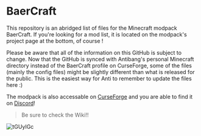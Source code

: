 # BaerCraft
This repository is an abridged list of files for the Minecraft modpack BaerCraft. 
If you're looking for a mod list, it is located on the modpack's project page at the bottom, of course ! 

Please be aware that all of the information on this GitHub is subject to change. Now that the GitHub is synced with Antibang's personal Minecraft directory instead of the BaerCraft profile on CurseForge, some of the files (mainly the config files) might be slightly different than what is released for the public. This is the easiest way for Anti to remember to update the files here :)

The modpack is also accessable on [CurseForge](https://www.curseforge.com/minecraft/modpacks/baercraft) and you are able to find it on [Discord](https://discord.gg/CKbbFyzrd9)!

> Be sure to check the Wiki!!

![tGUyIGc](https://user-images.githubusercontent.com/96709522/162312456-583915b5-aadb-4c98-8e2b-1099b57c1237.png)

